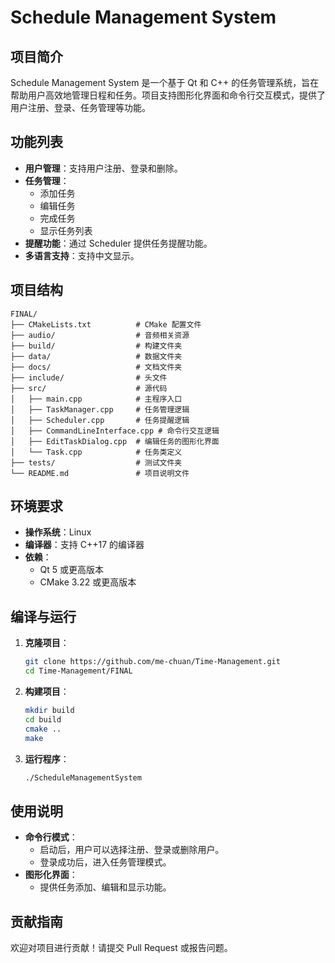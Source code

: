 # Schedule Management System

## 项目简介
Schedule Management System 是一个基于 Qt 和 C++ 的任务管理系统，旨在帮助用户高效地管理日程和任务。项目支持图形化界面和命令行交互模式，提供了用户注册、登录、任务管理等功能。

## 功能列表
- **用户管理**：支持用户注册、登录和删除。
- **任务管理**：
  - 添加任务
  - 编辑任务
  - 完成任务
  - 显示任务列表
- **提醒功能**：通过 Scheduler 提供任务提醒功能。
- **多语言支持**：支持中文显示。

## 项目结构
```
FINAL/
├── CMakeLists.txt          # CMake 配置文件
├── audio/                  # 音频相关资源
├── build/                  # 构建文件夹
├── data/                   # 数据文件夹
├── docs/                   # 文档文件夹
├── include/                # 头文件
├── src/                    # 源代码
│   ├── main.cpp            # 主程序入口
│   ├── TaskManager.cpp     # 任务管理逻辑
│   ├── Scheduler.cpp       # 任务提醒逻辑
│   ├── CommandLineInterface.cpp # 命令行交互逻辑
│   ├── EditTaskDialog.cpp  # 编辑任务的图形化界面
│   └── Task.cpp            # 任务类定义
├── tests/                  # 测试文件夹
└── README.md               # 项目说明文件
```

## 环境要求
- **操作系统**：Linux
- **编译器**：支持 C++17 的编译器
- **依赖**：
  - Qt 5 或更高版本
  - CMake 3.22 或更高版本

## 编译与运行
1. **克隆项目**：
   ```bash
   git clone https://github.com/me-chuan/Time-Management.git
   cd Time-Management/FINAL
   ```

2. **构建项目**：
   ```bash
   mkdir build
   cd build
   cmake ..
   make
   ```

3. **运行程序**：
   ```bash
   ./ScheduleManagementSystem
   ```

## 使用说明
- **命令行模式**：
  - 启动后，用户可以选择注册、登录或删除用户。
  - 登录成功后，进入任务管理模式。
- **图形化界面**：
  - 提供任务添加、编辑和显示功能。

## 贡献指南
欢迎对项目进行贡献！请提交 Pull Request 或报告问题。
